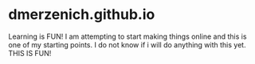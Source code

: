 # dmerzenich.github.io
Learning is FUN!
I am attempting to start making things online and this is one of my starting points. I do not know if i will do anything with this yet. THIS IS FUN!
